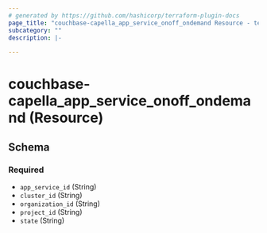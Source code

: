 ```yaml
---
# generated by https://github.com/hashicorp/terraform-plugin-docs
page_title: "couchbase-capella_app_service_onoff_ondemand Resource - terraform-provider-couchbase-capella"
subcategory: ""
description: |-
  
---
```


# couchbase-capella_app_service_onoff_ondemand (Resource)





<!-- schema generated by tfplugindocs -->
## Schema

### Required

- `app_service_id` (String)
- `cluster_id` (String)
- `organization_id` (String)
- `project_id` (String)
- `state` (String)
